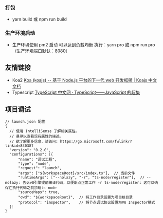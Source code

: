 
### 打包

- yarn build 或 npm run build

### 生产环境启动

- 生产环境使用 pm2 启动 可以达到负载均衡 执行：yarn pro 或 npm run pro （生产环境端口默认：8080）

## 友情链接

- Koa2 [Koa (koajs) -- 基于 Node.js 平台的下一代 web 开发框架 \| Koajs 中文文档](https://koa.bootcss.com/)
- Typescript [TypeScript 中文网 · TypeScript——JavaScript 的超集](https://www.tslang.cn/)

## 项目调试

```
// launch.json 配置
{
  // 使用 IntelliSense 了解相关属性。
  // 悬停以查看现有属性的描述。
  // 欲了解更多信息，请访问: https://go.microsoft.com/fwlink/?linkid=830387
  "version": "0.2.0",
  "configurations": [{     
      "name": "调试工程",
      "type": "node",
      "request": "launch",
      "args": ["${workspaceRoot}/src/index.ts"],  // 当前文件
      "runtimeArgs": ["--nolazy", "-r", "ts-node/register"],  // --nolazy: 告诉v8引擎提前编译代码，以便断点正常工作 -r ts-node/register: 这可以确保在执行代码之前加载ts-node
      "sourceMaps": true, 
      "cwd": "${workspaceRoot}",  // 将工作目录设置为项目根目录
      "protocol": "inspector",    // 将节点调试协议设置为V8 Inspector模式
  }]
}
```
